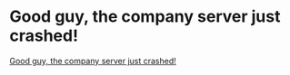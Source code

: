 # Good guy, the company server just crashed!
[Good guy, the company server just crashed!](https://aiwithcloud.com/2022/09/15/good_guy_the_company_server_just_crashed/)